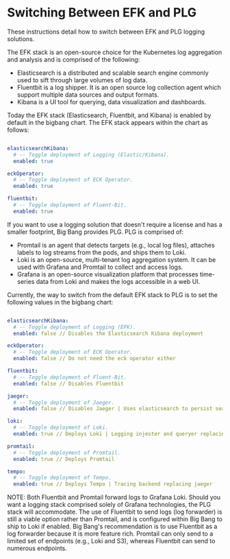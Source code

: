 # Switching Between EFK and PLG

These instructions detail how to switch between EFK and PLG logging solutions.

The EFK stack is an open-source choice for the Kubernetes log aggregation and analysis and is comprised of the following:
- Elasticsearch is a distributed and scalable search engine commonly used to sift through large volumes of log data.
- Fluentbit is a log shipper. It is an open source log collection agent which support multiple data sources and output formats.
- Kibana is a UI tool for querying, data visualization and dashboards.

Today the EFK stack (Elasticsearch, Fluentbit, and Kibana) is enabled by default in the bigbang chart.
The EFK stack appears within the chart as follows:

```yaml

elasticsearchKibana:
  # -- Toggle deployment of Logging (Elastic/Kibana).
  enabled: true

eckOperator:
  # -- Toggle deployment of ECK Operator.
  enabled: true

fluentbit:
  # -- Toggle deployment of Fluent-Bit.
  enabled: true

```

If you want to use a logging solution that doesn't require a license and has a smaller footprint, Big Bang provides PLG. PLG is comprised of:
- Promtail is an agent that detects targets (e.g., local log files), attaches labels to log streams from the pods, and ships them to Loki.
- Loki is an open-source, multi-tenant log aggregation system. It can be used with Grafana and Promtail to collect and access logs.
- Grafana is an open-source visualization platform that processes time-series data from Loki and makes the logs accessible in a web UI.

Currently, the way to switch from the default EFK stack to PLG is to set the following values in the bigbang chart:

```yaml

elasticsearchKibana:
  # -- Toggle deployment of Logging (EFK).
  enabled: false // Disables the Elasticsearch Kibana deployment

eckOperator:
  # -- Toggle deployment of ECK Operator.
  enabled: false // Do not need the eck operator either

fluentbit:
  # -- Toggle deployment of Fluent-Bit.
  enabled: false // Disables Fluentbit

jaeger:
  # -- Toggle deployment of Jaeger.
  enabled: false // Disables Jaeger | Uses elasticsearch to persist searches, not required when elasticsearch is disabled

loki:
  # -- Toggle deployment of Loki.
  enabled: true // Deploys Loki | Logging injester and queryer replacing elasticsearch kibana

promtail:
  # -- Toggle deployment of Promtail.
  enabled: true // Deploys Promtail

tempo:
  # -- Toggle deployment of Tempo.
  enabled: true // Deploys Tempo | Tracing backend replacing jaeger

```

NOTE:
Both Fluentbit and Promtail forward logs to Grafana Loki. Should you want a logging stack comprised solely of Grafana technologies, the PLG stack will accommodate. The use of Fluentbit to send logs (log forwarder) is still a viable option rather than Promtail, and is configured within Big Bang to ship to Loki if enabled. Big Bang's recommendation is to use Fluentbit as a log forwarder because it is more feature rich. Promtail can only send to a limited set of endpoints (e.g., Loki and S3), whereas Fluentbit can send to numerous endpoints.
